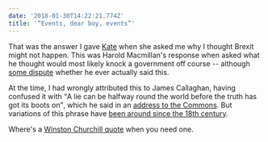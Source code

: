 ```yaml
---
date: '2018-01-30T14:22:21.774Z'
title: '“Events, dear boy, events”'
---
```

That was the answer I gave [Kate](https://twitter.com/qwertykate) when she asked me why I thought Brexit might not happen. This was Harold Macmillan's response when asked what he thought would most likely knock a government off course -- although [some dispute](http://www.telegraph.co.uk/comment/personal-view/3577416/As-Macmillan-never-said-thats-enough-quotations.html) whether he ever actually said this.

At the time, I had wrongly attributed this to James Callaghan, having confused it with <q>A lie can be halfway round the world before the truth has got its boots on</q>, which he said in an [address to the Commons](http://hansard.millbanksystems.com/commons/1976/nov/01/conduct-of-members-1#S5CV0918P0_19761101_HOC_208). But variations of this phrase have [been around since the 18th century](https://quoteinvestigator.com/2014/07/13/truth/).

Where's a [Winston Churchill quote](https://www.winstonchurchill.org/resources/quotes/quotes-falsely-attributed/) when you need one.
